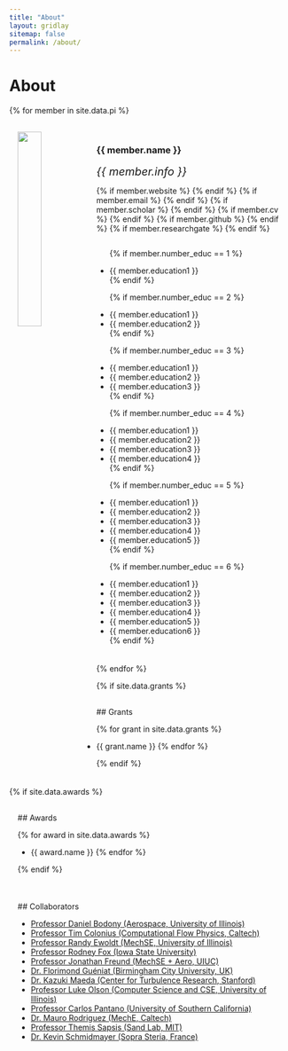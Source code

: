```yaml
---
title: "About"
layout: gridlay
sitemap: false
permalink: /about/
---
```


# About 

{% for member in site.data.pi %}

<div class="jumbotron" style="padding:3%; padding-bottom:1%; margin-top:3%; margin-bottom:3%">
<!-- <div class="rowl1"> -->
  <img src="{{ site.url }}{{ site.baseurl }}/images/teampic/{{ member.photo }}" class="img-responsive" width="30%" style="float: left" />
  <h3>{{ member.name }}</h3>
  <i style="font-size:20px">{{ member.info }}</i><br>

  {% if member.website %}<a href="{{ member.website }}" target="_blank"><i class="fa fa-home fa-3x"></i></a> {% endif %}
  {% if member.email %}<a href="mailto:{{ member.email }}" target="_blank"><i class="fa fa-envelope-square fa-3x"></i></a> {% endif %}
  {% if member.scholar %} <a href="{{ member.scholar }}" target="_blank"><i class="ai ai-google-scholar-square ai-3x"></i></a> {% endif %}
  {% if member.cv %} <a href="{{ site.url }}{{ site.baseurl }}/{{ member.cv }}" target="_blank"><i class="ai ai-cv-square ai-3x"></i></a> {% endif %}
  {% if member.github %} <a href="{{ member.github }}" target="_blank"><i class="fa fa-github-square fa-3x"></i></a> {% endif %}
  {% if member.researchgate %} <a href="{{ member.researchgate }}" target="_blank"><i class="ai ai-researchgate-square ai-3x"></i></a> {% endif %}
  <ul style="overflow: hidden">

  {% if member.number_educ == 1 %}
  <li> {{ member.education1 }} </li>
  {% endif %}

  {% if member.number_educ == 2 %}
  <li> {{ member.education1 }} </li>
  <li> {{ member.education2 }} </li>
  {% endif %}

  {% if member.number_educ == 3 %}
  <li> {{ member.education1 }} </li>
  <li> {{ member.education2 }} </li>
  <li> {{ member.education3 }} </li>
  {% endif %}

  {% if member.number_educ == 4 %}
  <li> {{ member.education1 }} </li>
  <li> {{ member.education2 }} </li>
  <li> {{ member.education3 }} </li>
  <li> {{ member.education4 }} </li>
  {% endif %}

  {% if member.number_educ == 5 %}
  <li> {{ member.education1 }} </li>
  <li> {{ member.education2 }} </li>
  <li> {{ member.education3 }} </li>
  <li> {{ member.education4 }} </li>
  <li> {{ member.education5 }} </li>
  {% endif %}

  {% if member.number_educ == 6 %}
  <li> {{ member.education1 }} </li>
  <li> {{ member.education2 }} </li>
  <li> {{ member.education3 }} </li>
  <li> {{ member.education4 }} </li>
  <li> {{ member.education5 }} </li>
  <li> {{ member.education6 }} </li>
  {% endif %}

  </ul>
</div>

{% endfor %}

<!-- ## Sketch -->

<!-- Dr. Spencer Bryngelson develops computational tools to improve human health outcomes. --> 
<!-- He is currently a Senior Postdoctoral Scholar at the California Institute of Technology, working with Professor Tim Colonius. --> 
<!-- He also works with Professor Themis Sapsis at the Massachusetts Institute of Technology. --> 
<!-- Previously, he was a Postdoctoral Research Associate at the Center for Exascale Simulation of Plasma-Coupled Combustion. --> 
<!-- He holds a Ph.D. in Theoretical and Applied Mechanics from the University of Illinois at Urbana–Champaign, where he worked with Professor Jonathan Freund. -->


{% if site.data.grants %}
<div class="jumbotron" style="padding:3%; padding-bottom:1%; margin-top:3%; margin-bottom:3%">
## Grants

{% for grant in site.data.grants %}
* {{ grant.name }}
{% endfor %}

{% endif %}
</div>

{% if site.data.awards %}
<div class="jumbotron" style="padding:3%; padding-bottom:1%; margin-top:3%; margin-bottom:3%">
## Awards

{% for award in site.data.awards %}
* {{ award.name }}
{% endfor %}

{% endif %}
</div>

<div class="jumbotron" style="padding:3%; padding-bottom:1%; margin-top:3%; margin-bottom:3%">
## Collaborators

* <a href="http://acoustics.ae.illinois.edu/" target="_blank">Professor Daniel Bodony (Aerospace, University of Illinois)</a>
* <a href="http://colonius.caltech.edu/" target="_blank">Professor Tim Colonius (Computational Flow Physics, Caltech)</a>
* <a href="http://ewoldt.mechanical.illinois.edu/" target="_blank">Professor Randy Ewoldt (MechSE, University of Illinois)</a>
* <a href="https://www.cbe.iastate.edu/the-department/facultystaff/profile/rofox/" target="_blank">Professor Rodney Fox (Iowa State University)</a>
* <a href="http://jbfreund.mechse.illinois.edu/" target="_blank">Professor Jonathan Freund (MechSE + Aero, UIUC)</a>
* <a href="http://www.gueniat.fr/" target="_blank">Dr. Florimond Guéniat (Birmingham City University, UK)</a>
* <a href="https://sites.google.com/view/kazukimaeda/home" target="_blank">Dr. Kazuki Maeda (Center for Turbulence Research, Stanford)</a>
* <a href="http://lukeo.cs.illinois.edu/" target="_blank">Professor Luke Olson (Computer Science and CSE, University of Illinois)</a>
* <a href="https://viterbi.usc.edu/directory/faculty/Pantano-Rubino/Carlos" target="_blank">Professor Carlos Pantano (University of Southern California)</a>
* <a href="http://www.its.caltech.edu/~mrdz/index.html" target="_blank">Dr. Mauro Rodriguez (MechE, Caltech)</a>
* <a href="http://sandlab.mit.edu/" target="_blank">Professor Themis Sapsis (Sand Lab, MIT)</a>
* <a href="https://kevinschmidmayer.github.io/overview/" target="_blank">Dr. Kevin Schmidmayer (Sopra Steria, France)</a>
</div>

